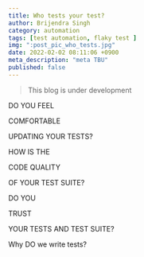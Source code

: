 ```yaml
---
title: Who tests your test?
author: Brijendra Singh
category: automation
tags: [test automation, flaky test ]
img: ":post_pic_who_tests.jpg"
date: 2022-02-02 08:11:06 +0900
meta_description: "meta TBU"
published: false
---
```


> This blog is under development


DO YOU FEEL

COMFORTABLE

UPDATING YOUR TESTS?


HOW IS THE

CODE QUALITY

OF YOUR TEST SUITE?


DO YOU

TRUST

YOUR TESTS AND TEST SUITE?

Why DO we write tests?
